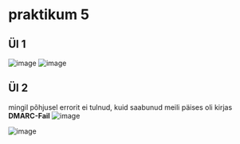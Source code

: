 # praktikum 5
## Ül 1
![image](https://github.com/MarkusMannil/Andmeturve_mannil/assets/83127947/94b52120-8a31-44fe-bc1c-f36d842d338f)
![image](https://github.com/MarkusMannil/Andmeturve_mannil/assets/83127947/2ca541ea-2c6a-490b-a09a-a2f8222e4f53)
## Ül 2
mingil põhjusel errorit ei tulnud, kuid saabunud meili päises oli kirjas **DMARC-Fail** 
![image](https://github.com/MarkusMannil/Andmeturve_mannil/assets/83127947/1a5dbdc9-95b4-42f6-a2d5-095060f08c97)

![image](https://github.com/MarkusMannil/Andmeturve_mannil/assets/83127947/0919fa28-e6fb-4f3f-a7aa-b6c29382f579)

